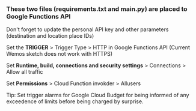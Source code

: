 ### These two files (requirements.txt and main.py) are placed to Google Functions API

Don't forget to update the personal API key and other parameters (destination and location place IDs)

Set the **TRIGGER** > Trigger Type > HTTP in Google Functions API (Current Wemos sketch does not work with HTTPS)

Set **Runtime, build, connections and security settings**  > Connections > Allow all traffic

Set **Permissions** > Cloud Function invokder > Allusers


Tip: Set trigger alarms for Google Cloud Budget for being informed of any exceedence of limits before being charged by surprise.

